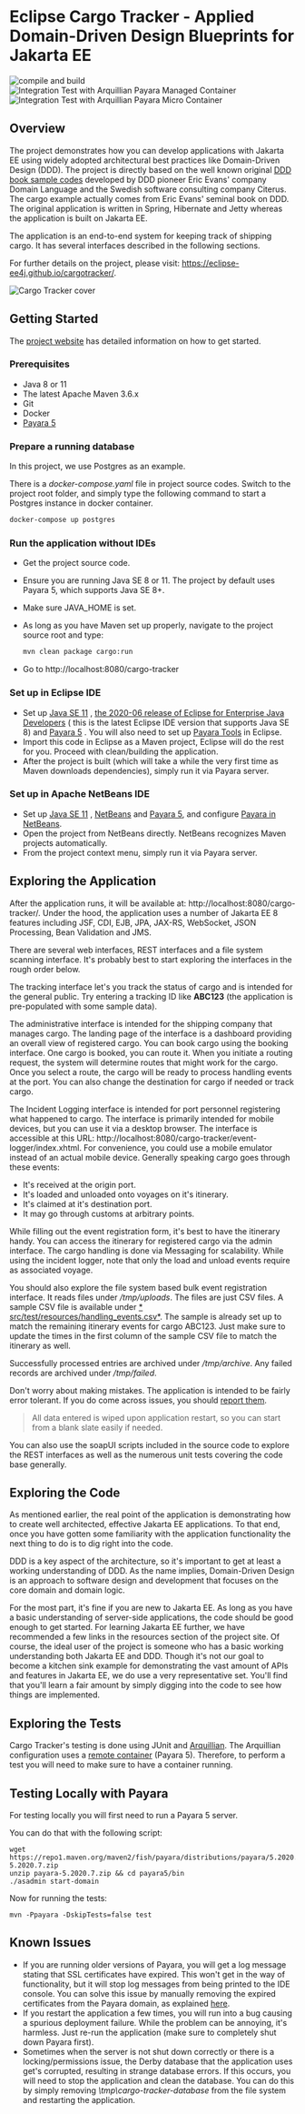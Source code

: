 # Eclipse Cargo Tracker - Applied Domain-Driven Design Blueprints for Jakarta EE

![compile and build](https://github.com/hantsy/cargo-tracker/workflows/build/badge.svg)
![Integration Test with Arquillian Payara Managed Container](https://github.com/hantsy/cargo-tracker/workflows/it-with-arq-payara-managed/badge.svg)
![Integration Test with Arquillian Payara Micro Container](https://github.com/hantsy/cargo-tracker/workflows/it-with-arq-payara-micro/badge.svg)

## Overview

The project demonstrates how you can develop applications with Jakarta EE using widely adopted architectural best
practices like Domain-Driven Design (DDD). The project is directly based on the well known
original [ DDD book sample codes](https://github.com/citerus/dddsample-core) developed by DDD pioneer Eric Evans'
company Domain Language and the Swedish software consulting company Citerus. The cargo example actually comes from Eric
Evans' seminal book on DDD. The original application is written in Spring, Hibernate and Jetty whereas the application
is built on Jakarta EE.

The application is an end-to-end system for keeping track of shipping cargo. It has several interfaces described in the
following sections.

For further details on the project, please visit: https://eclipse-ee4j.github.io/cargotracker/.

![Cargo Tracker cover](cargo_tracker_cover.png)

## Getting Started

The [project website](https://eclipse-ee4j.github.io/cargotracker/) has detailed information on how to get started.

### Prerequisites

* Java 8 or 11
* The latest Apache Maven 3.6.x
* Git
* Docker
* [Payara 5](https://www.payara.fish/downloads/)

### Prepare a running database

In this project, we use Postgres as an example.

There is a *docker-compose.yaml* file in project source codes. Switch to the project root folder, and simply type the
following command to start a Postgres instance in docker container.

```bash
docker-compose up postgres
```

### Run the application without IDEs

* Get the project source code.
* Ensure you are running Java SE 8 or 11. The project by default uses Payara 5, which supports Java SE 8+.
* Make sure JAVA_HOME is set.
* As long as you have Maven set up properly, navigate to the project source root and type:

   ```bash
   mvn clean package cargo:run
   ```
* Go to http://localhost:8080/cargo-tracker

### Set up in Eclipse IDE

* Set up [Java SE 11](https://www.azul.com/downloads/zulu-community/?version=java-11-lts)
  , [the 2020-06 release of Eclipse for Enterprise Java Developers](https://www.eclipse.org/downloads/packages/release/2020-06/r/eclipse-ide-enterprise-java-developers) (
  this is the latest Eclipse IDE version that supports Java SE 8) and [Payara 5](https://www.payara.fish/downloads/) .
  You will also need to set up [Payara Tools](https://marketplace.eclipse.org/content/payara-tools) in Eclipse.
* Import this code in Eclipse as a Maven project, Eclipse will do the rest for you. Proceed with clean/building the
  application.
* After the project is built (which will take a while the very first time as Maven downloads dependencies), simply run
  it via Payara server.

### Set up in Apache NetBeans IDE

* Set up [Java SE 11](https://www.azul.com/downloads/zulu-community/?version=java-11-lts)
  ,  [NetBeans](http://netbeans.apache.org) and  [Payara 5](https://www.payara.fish/downloads/), and
  configure [Payara in NetBeans](https://blog.payara.fish/adding-payara-server-to-netbeans).
* Open the project from NetBeans directly. NetBeans recognizes Maven projects automatically.
* From the project context menu, simply run it via Payara server.

## Exploring the Application

After the application runs, it will be available at:
http://localhost:8080/cargo-tracker/. Under the hood, the application uses a number of Jakarta EE 8 features including
JSF, CDI, EJB, JPA, JAX-RS, WebSocket, JSON Processing, Bean Validation and JMS.

There are several web interfaces, REST interfaces and a file system scanning interface. It's probably best to start
exploring the interfaces in the rough order below.

The tracking interface let's you track the status of cargo and is intended for the general public. Try entering a
tracking ID like **ABC123** (the application is pre-populated with some sample data).

The administrative interface is intended for the shipping company that manages cargo. The landing page of the interface
is a dashboard providing an overall view of registered cargo. You can book cargo using the booking interface. One cargo
is booked, you can route it. When you initiate a routing request, the system will determine routes that might work for
the cargo. Once you select a route, the cargo will be ready to process handling events at the port. You can also change
the destination for cargo if needed or track cargo.

The Incident Logging interface is intended for port personnel registering what happened to cargo. The interface is
primarily intended for mobile devices, but you can use it via a desktop browser. The interface is accessible at this
URL: http://localhost:8080/cargo-tracker/event-logger/index.xhtml. For convenience, you could use a mobile emulator
instead of an actual mobile device. Generally speaking cargo goes through these events:

* It's received at the origin port.
* It's loaded and unloaded onto voyages on it's itinerary.
* It's claimed at it's destination port.
* It may go through customs at arbitrary points.

While filling out the event registration form, it's best to have the itinerary handy. You can access the itinerary for
registered cargo via the admin interface. The cargo handling is done via Messaging for scalability. While using the
incident logger, note that only the load and unload events require as associated voyage.

You should also explore the file system based bulk event registration interface. It reads files under */tmp/uploads*.
The files are just CSV files. A sample CSV file is available under [*
src/test/resources/handling_events.csv*](src/test/resources/handling_events.csv). The sample is already set up to match
the remaining itinerary events for cargo ABC123. Just make sure to update the times in the first column of the sample
CSV file to match the itinerary as well.

Successfully processed entries are archived under */tmp/archive*. Any failed records are archived under */tmp/failed*.

Don't worry about making mistakes. The application is intended to be fairly error tolerant. If you do come across
issues, you should [report them](https://github.com/eclipse-ee4j/cargotracker/issues).

> All data entered is wiped upon application restart, so you can start from a blank slate easily if needed.

You can also use the soapUI scripts included in the source code to explore the REST interfaces as well as the numerous
unit tests covering the code base generally.

## Exploring the Code

As mentioned earlier, the real point of the application is demonstrating how to create well architected, effective
Jakarta EE applications. To that end, once you have gotten some familiarity with the application functionality the next
thing to do is to dig right into the code.

DDD is a key aspect of the architecture, so it's important to get at least a working understanding of DDD. As the name
implies, Domain-Driven Design is an approach to software design and development that focuses on the core domain and
domain logic.

For the most part, it's fine if you are new to Jakarta EE. As long as you have a basic understanding of server-side
applications, the code should be good enough to get started. For learning Jakarta EE further, we have recommended a few
links in the resources section of the project site. Of course, the ideal user of the project is someone who has a basic
working understanding both Jakarta EE and DDD. Though it's not our goal to become a kitchen sink example for
demonstrating the vast amount of APIs and features in Jakarta EE, we do use a very representative set. You'll find that
you'll learn a fair amount by simply digging into the code to see how things are implemented.

## Exploring the Tests

Cargo Tracker's testing is done using JUnit and [Arquillian](http://arquillian.org/). The Arquillian configuration uses
a [remote container](http://arquillian.org/arquillian-core/#_containers) (Payara 5). Therefore, to perform a test you
will need to make sure to have a container running.

## Testing Locally with Payara

For testing locally you will first need to run a Payara 5 server.

You can do that with the following script:

```shell script
wget https://repo1.maven.org/maven2/fish/payara/distributions/payara/5.2020.7/payara-5.2020.7.zip
unzip payara-5.2020.7.zip && cd payara5/bin
./asadmin start-domain
```

Now for running the tests:

```shell script
mvn -Ppayara -DskipTests=false test
```

## Known Issues

* If you are running older versions of Payara, you will get a log message stating that SSL certificates have expired.
  This won't get in the way of functionality, but it will stop log messages from being printed to the IDE console. You
  can solve this issue by manually removing the expired certificates from the Payara domain, as
  explained [here](https://github.com/payara/Payara/issues/3038).
* If you restart the application a few times, you will run into a bug causing a spurious deployment failure. While the
  problem can be annoying, it's harmless. Just re-run the application (make sure to completely shut down Payara first).
* Sometimes when the server is not shut down correctly or there is a locking/permissions issue, the Derby database that
  the application uses get's corrupted, resulting in strange database errors. If this occurs, you will need to stop the
  application and clean the database. You can do this by simply removing *\tmp\cargo-tracker-database* from the file
  system and restarting the application.
